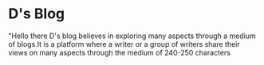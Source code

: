 # D's Blog
"Hello there D's blog believes in exploring many aspects through a medium of blogs.It is a platform where a writer or a group of writers share their views on many aspects through the medium of 240-250 characters
